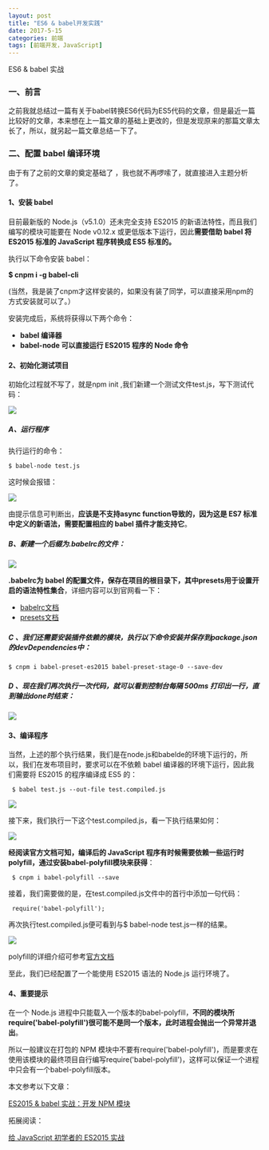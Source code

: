 ```yaml
---
layout: post
title: "ES6 & babel开发实践"
date: 2017-5-15
categories: 前端
tags: [前端开发，JavaScript]
---
```


ES6 & babel 实战

<!-- more -->


### 一、前言

之前我就总结过一篇有关于babel转换ES6代码为ES5代码的文章，但是最近一篇比较好的文章，本来想在上一篇文章的基础上更改的，但是发现原来的那篇文章太长了，所以，就另起一篇文章总结一下了。


### 二、配置 babel 编译环境

由于有了之前的文章的奠定基础了 ，我也就不再啰嗦了，就直接进入主题分析了。

#### 1、安装 babel

目前最新版的 Node.js（v5.1.0）还未完全支持 ES2015 的新语法特性，而且我们编写的模块可能要在 Node v0.12.x 或更低版本下运行，因此**需要借助 babel 将 ES2015 标准的 JavaScript 程序转换成 ES5 标准的。**

执行以下命令安装 babel：

**$ cnpm i -g babel-cli**

(当然，我是装了cnpm才这样安装的，如果没有装了同学，可以直接采用npm的方式安装就可以了。）

安装完成后，系统将获得以下两个命令：

+ **babel 编译器**
+ **babel-node 可以直接运行 ES2015 程序的 Node 命令**

#### 2、初始化测试项目

初始化过程就不写了，就是npm init ,我们新建一个测试文件test.js，写下测试代码：

![](http://oq2sjn05e.bkt.clouddn.com/2017-5-15-FEW-ES6%20and%20babel-1.png)

##### A、运行程序

执行运行的命令：

    $ babel-node test.js

这时候会报错：

![](http://oq2sjn05e.bkt.clouddn.com/2017-5-15-FEW-ES6%20and%20babel-2.png)

由提示信息可判断出，**应该是不支持async function导致的，因为这是 ES7 标准中定义的新语法，需要配置相应的 babel 插件才能支持它**。

##### B、新建一个后缀为.babelrc的文件：

![](http://oq2sjn05e.bkt.clouddn.com/2017-5-15-FEW-ES6%20and%20babel-3.png)

**.babelrc为 babel 的配置文件，保存在项目的根目录下，其中presets用于设置开启的语法特性集合**，详细内容可以到官网看一下：

+ <a href="https://babeljs.io/docs/usage/babelrc/">babelrc文档</a>
+ <a href="http://babeljs.io/docs/plugins/#presets">presets文档</a>

##### C 、我们还需要安装插件依赖的模块，执行以下命令安装并保存到package.json的devDependencies中：

    $ cnpm i babel-preset-es2015 babel-preset-stage-0 --save-dev

##### D 、现在我们再次执行一次代码，就可以看到控制台每隔 500ms 打印出一行，直到输出done时结束：

![](http://oq2sjn05e.bkt.clouddn.com/2017-5-15-FEW-ES6%20and%20babel-4.png)

#### 3、编译程序

当然，上述的那个执行结果，我们是在node.js和babelde的环境下运行的，所以，我们在发布项目时，要求可以在不依赖 babel 编译器的环境下运行，因此我们需要将 ES2015 的程序编译成 ES5 的：

     $ babel test.js --out-file test.compiled.js

![](http://oq2sjn05e.bkt.clouddn.com/2017-5-15-FEW-ES6%20and%20babel-5.png)

接下来，我们执行一下这个test.compiled.js，看一下执行结果如何：

![](http://oq2sjn05e.bkt.clouddn.com/2017-5-15-FEW-ES6%20and%20babel-6.png)

**经阅读官方文档可知，编译后的 JavaScript 程序有时候需要依赖一些运行时polyfill，通过安装babel-polyfill模块来获得**：

     $ cnpm i babel-polyfill --save

接着，我们需要做的是，在test.compiled.js文件中的首行中添加一句代码：

     require('babel-polyfill');

再次执行test.compiled.js便可看到与$ babel-node test.js一样的结果。

![](http://oq2sjn05e.bkt.clouddn.com/2017-5-15-FEW-ES6%20and%20babel-7.png)

polyfill的详细介绍可参考<a href="http://babeljs.io/docs/usage/polyfill/">官方文档</a>

至此，我们已经配置了一个能使用 ES2015 语法的 Node.js 运行环境了。

#### 4、重要提示

在一个 Node.js 进程中只能载入一个版本的babel-polyfill，**不同的模块所require('babel-polyfill')很可能不是同一个版本，此时进程会抛出一个异常并退出**。

所以一般建议在打包的 NPM 模块中不要有require('babel-polyfill')，而是要求在使用该模块的最终项目自行编写require('babel-polyfill')，这样可以保证一个进程中只会有一个babel-polyfill版本。



本文参考以下文章：

<a href="http://morning.work/page/2015-11/es6-es7-develop-npm-module-using-babel.html">ES2015 & babel 实战：开发 NPM 模块</a>

拓展阅读：

<a href="http://gank.io/post/564151c1f1df1210001c9161">给 JavaScript 初学者的 ES2015 实战</a>